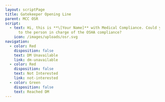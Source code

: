 ```yaml
---
layout: scriptPage
title: Gatekeeper Opening Line
parent: MCC OSR
script:
  - text: Hi, this is **\[Your Name]** with Medical Compliance. Could you direct me
      to the person in charge of the OSHA compliance?
    icon: /images/uploads/osr.svg
navigation:
  - color: Red
    disposition: false
    text: DM Unavailable
    link: dm-unavailable
  - color: Red
    disposition: false
    text: Not Interested
    link: not-interested
  - color: Green
    disposition: false
    text: Reached DM
---
```

